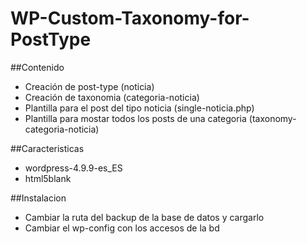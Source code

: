 # WP-Custom-Taxonomy-for-PostType

##Contenido
	
- Creación de post-type (noticia)
- Creación de taxonomia (categoria-noticia)
- Plantilla para el post del tipo noticia (single-noticia.php)
- Plantilla para mostar todos los posts de una categoria (taxonomy-categoria-noticia)

##Caracteristicas

- wordpress-4.9.9-es_ES
- html5blank

##Instalacion 
- Cambiar la ruta del backup de la base de datos y cargarlo
- Cambiar el wp-config con los accesos de la bd


